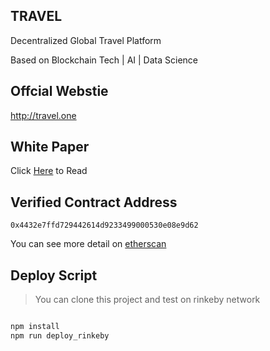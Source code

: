 ## TRAVEL

Decentralized Global Travel Platform

Based on Blockchain Tech | AI | Data Science

## Offcial Webstie

http://travel.one

## White Paper

Click [Here](http://travel.one/assets/pdf/Travel_White%20Paper_en.pdf) to Read



## Verified Contract Address

``0x4432e7ffd729442614d9233499000530e08e9d62``

You can see more detail on [etherscan](https://etherscan.io/address/0xEe4b7e6bC34A9f8069f910C6AC71dc294263EB26)

## Deploy Script

> You can clone this project and test on rinkeby network

```javascript

npm install
npm run deploy_rinkeby

```





